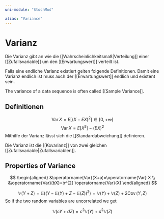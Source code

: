 ```yaml
---
uni-module: "StochMod"

alias: "Variance"
---
```


# Varianz

Die Varianz gibt an wie die [[Wahrscheinlichkeitsmaß|Verteilung]] einer [[Zufallsvariable]] um den [[Erwartungswert]] verteilt ist.

Falls eine endliche Varianz existiert gelten folgende Definitionen. Damit eine Varianz endlich ist muss auch der [[Erwartungswert]] endlich und existent sein.

The variance of a data sequence is often called [[Sample Variance]].

## Definitionen

$$\operatorname{Var} X=E\left[(X-E X)^{2}\right] \in[0,+\infty]$$
$$\operatorname{Var} X=E\left[X^{2}\right]-(E X)^{2}$$
Mithilfe der Varianz lässt sich die [[Standardabweichung]] definieren.

Die Varianz ist die [[Kovarianz]] von zwei gleichen [[Zufallsvariable|Zufallsvariablen]].

## Properties of Variance

$$
\begin{aligned}
&\operatorname{Var}(X+a)=\operatorname{Var} X \\
&\operatorname{Var}(bX)=b^{2} \operatorname{Var}(X)
\end{aligned}
$$

$$\mathbb{V}(Y+Z)=\mathbb{E}\left((Y-\mathbb{E}(Y)+Z-\mathbb{E}(Z))^2\right)=\mathbb{V}(Y)+\mathbb{V}(Z)+2 \operatorname{Cov}(Y, Z)$$
So if the two random variables are uncorrelated we get

$$
\mathbb{V}(c Y+d Z)=c^2 \mathbb{V}(Y)+d^2 \mathbb{V}(Z)
$$
